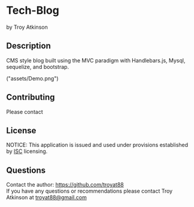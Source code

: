# Tech-Blog 
   
by Troy Atkinson

## Description
CMS style blog built using the MVC paradigm with Handlebars.js, Mysql, sequelize, and bootstrap. 

("assets/Demo.png")

    
## Contributing
Please contact 
    
    
## License
NOTICE: This application is issued and used under provisions established by [ISC](https://choosealicense.com/licenses/ISC/) licensing.

## Questions
Contact the author: https://github.com/troyat88  
If you have any questions or recommendations please contact Troy Atkinson at troyat88@gmail.com
